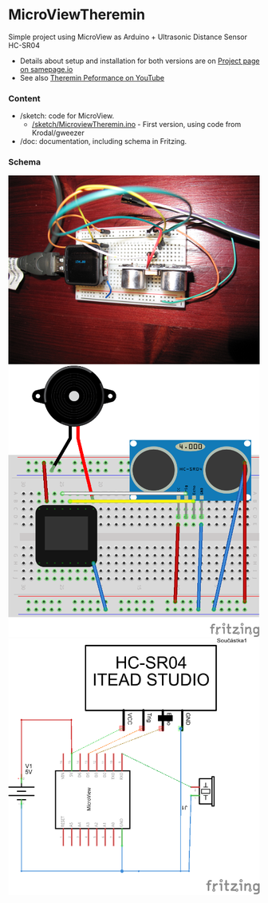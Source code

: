 MicroViewTheremin
=================

Simple project using MicroView as Arduino + Ultrasonic Distance Sensor HC-SR04

- Details about setup and installation for both versions are on [Project page on samepage.io](https://samepage.io/app/#!/8740458cffb7c86971911d5f12e1e2291de7f7b7/page-143255827397014585-microview-theremin) 
- See also [Theremin Peformance on YouTube](https://www.youtube.com/watch?v=HCHyCjkTI_w)

### Content
- /sketch: code for MicroView. 
  - [/sketch/MicroviewTheremin.ino](/sketch/MicroviewTheremin.ino) - First version, using code from Krodal/gweezer
- /doc: documentation, including schema in Fritzing. 
 
### Schema 
![Photo](/doc/theremin.png) 
![Breadboard](/doc/MicroViewTheremin_schema_bb.png) 
![Schema](/doc/MicroViewTheremin_schema_schem.png) 